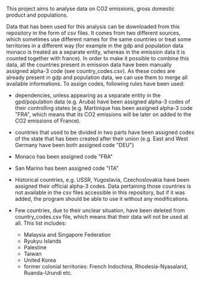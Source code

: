 This project aims to analyse data on CO2 emissions, gross domestic product and populations.

Data that has been used for this analysis can be downloaded from this repository in the form of csv files. It comes from two different sources,
which sometimes use different names for the same countries or treat some territories in a different way (for example in the gdp and population 
data monaco is treated as a separate entity, whereas in the emission data it is counted together with france). In order to make it possible to
combine this data, all the countries present in emission data have been manually assigned alpha-3 code (see country_codes.csv). As these codes
are already present in gdp and population data, we can use them to merge all available informations. To assign codes, following rules have been
used:

- dependencies, unless appearing as a separate entity in the gpd/population data (e.g. Aruba) have been assigned alpha-3 codes of their controlling 
  states (e.g. Martinique has been assigned alpha-3 code "FRA", which means that its CO2 emissions will be later on added to the CO2 emissions of
  France).
  
- countries that used to be divided in two parts have been assigned codes of the state that has been created after their union (e.g. East and West
  Germany have been both assigned code "DEU")
  
- Monaco has been assigned code "FRA"

- San Marino has been assigned code "ITA"

- Historical countries, e.g. USSR, Yugoslavia, Czechoslovakia have been assigned their official alpha-3 codes. Data pertaining those countries is 
  not available in the csv files accessible in this repository, but if it was added, the program should be able to use it without any modifications.
  
- Few countries, due to their unclear situation, have been deleted from country_codes.csv file, which means that their data will not be used at all.
  This list includes:
  - Malaysia and Singapore Federation
  - Ryukyu Islands
  - Palestine
  - Taiwan
  - United Korea
  - former colonial territories: French Indochina, Rhodesia-Nyasaland, Ruanda-Urundi etc.

